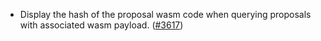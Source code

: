 - Display the hash of the proposal wasm code when querying proposals with
  associated wasm payload. ([\#3617](https://github.com/anoma/namada/pull/3617))